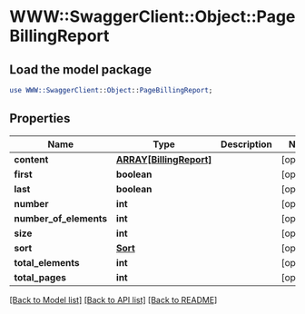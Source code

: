# WWW::SwaggerClient::Object::PageBillingReport

## Load the model package
```perl
use WWW::SwaggerClient::Object::PageBillingReport;
```

## Properties
Name | Type | Description | Notes
------------ | ------------- | ------------- | -------------
**content** | [**ARRAY[BillingReport]**](BillingReport.md) |  | [optional] 
**first** | **boolean** |  | [optional] 
**last** | **boolean** |  | [optional] 
**number** | **int** |  | [optional] 
**number_of_elements** | **int** |  | [optional] 
**size** | **int** |  | [optional] 
**sort** | [**Sort**](Sort.md) |  | [optional] 
**total_elements** | **int** |  | [optional] 
**total_pages** | **int** |  | [optional] 

[[Back to Model list]](../README.md#documentation-for-models) [[Back to API list]](../README.md#documentation-for-api-endpoints) [[Back to README]](../README.md)


